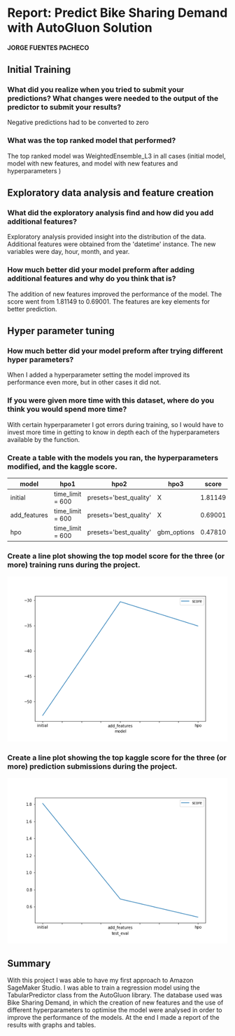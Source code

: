 # Report: Predict Bike Sharing Demand with AutoGluon Solution
#### JORGE FUENTES PACHECO

## Initial Training
### What did you realize when you tried to submit your predictions? What changes were needed to the output of the predictor to submit your results?
Negative predictions had to be converted to zero

### What was the top ranked model that performed?
The top ranked model was WeightedEnsemble_L3 in all cases (initial model, model with new features, and model with new features and hyperparameters  )

## Exploratory data analysis and feature creation
### What did the exploratory analysis find and how did you add additional features?
Exploratory analysis provided insight into the distribution of the data. Additional features were obtained from the 'datetime' instance. The new variables were day, hour, month, and year.

### How much better did your model preform after adding additional features and why do you think that is?
The addition of new features improved the performance of the model. The score went from 1.81149 to 0.69001. The features are key elements for better prediction.

## Hyper parameter tuning
### How much better did your model preform after trying different hyper parameters?
When I added a hyperparameter setting the model improved its performance even more, but in other cases it did not.
### If you were given more time with this dataset, where do you think you would spend more time?
With certain hyperparameter I got errors during training, so I would have to invest more time in getting to know in depth each of the hyperparameters available by the function.

### Create a table with the models you ran, the hyperparameters modified, and the kaggle score.
|model|hpo1|hpo2|hpo3|score|
|--|--|--|--|--|
|initial|time_limit = 600|presets='best_quality'|X|1.81149|
|add_features|time_limit = 600|presets='best_quality'|X|0.69001|
|hpo|time_limit = 600|presets='best_quality'|gbm_options|0.47810|

### Create a line plot showing the top model score for the three (or more) training runs during the project.

![model_train_score.png](img/model_train_score.png)

### Create a line plot showing the top kaggle score for the three (or more) prediction submissions during the project.


![model_test_score.png](img/model_test_score.png)

## Summary

With this project I was able to have my first approach to Amazon SageMaker Studio. I was able to train a regression model using the TabularPredictor class from the AutoGluon library. The database used was Bike Sharing Demand, in which the creation of new features and the use of different hyperparameters to optimise the model were analysed in order to improve the performance of the models. At the end I made a report of the results with graphs and tables.